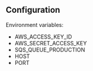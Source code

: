 
## Configuration

Environment variables:

- AWS_ACCESS_KEY_ID
- AWS_SECRET_ACCESS_KEY
- SQS_QUEUE_PRODUCTION
- HOST
- PORT

